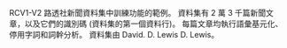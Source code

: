 RCV1-V2 路透社新聞資料集中訓練功能的範例。 資料集有 2 萬 3 千篇新聞文章，以及它們的識別碼 (資料集的第一個資料行)。 每篇文章均執行語彙基元化、停用字詞和詞幹分析。 資料集由 David. D. Lewis  D. Lewis。

